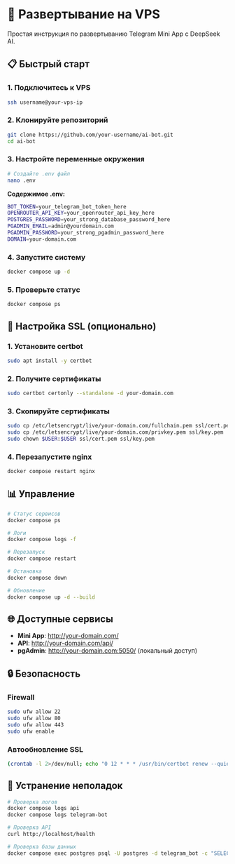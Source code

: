 # 🚀 Развертывание на VPS

Простая инструкция по развертыванию Telegram Mini App с DeepSeek AI.

## 📋 Быстрый старт

### 1. Подключитесь к VPS

```bash
ssh username@your-vps-ip
```

### 2. Клонируйте репозиторий

```bash
git clone https://github.com/your-username/ai-bot.git
cd ai-bot
```

### 3. Настройте переменные окружения

```bash
# Создайте .env файл
nano .env
```

**Содержимое .env:**

```bash
BOT_TOKEN=your_telegram_bot_token_here
OPENROUTER_API_KEY=your_openrouter_api_key_here
POSTGRES_PASSWORD=your_strong_database_password_here
PGADMIN_EMAIL=admin@yourdomain.com
PGADMIN_PASSWORD=your_strong_pgadmin_password_here
DOMAIN=your-domain.com
```

### 4. Запустите систему

```bash
docker compose up -d
```

### 5. Проверьте статус

```bash
docker compose ps
```

## 🔧 Настройка SSL (опционально)

### 1. Установите certbot

```bash
sudo apt install -y certbot
```

### 2. Получите сертификаты

```bash
sudo certbot certonly --standalone -d your-domain.com
```

### 3. Скопируйте сертификаты

```bash
sudo cp /etc/letsencrypt/live/your-domain.com/fullchain.pem ssl/cert.pem
sudo cp /etc/letsencrypt/live/your-domain.com/privkey.pem ssl/key.pem
sudo chown $USER:$USER ssl/cert.pem ssl/key.pem
```

### 4. Перезапустите nginx

```bash
docker compose restart nginx
```

## 📊 Управление

```bash
# Статус сервисов
docker compose ps

# Логи
docker compose logs -f

# Перезапуск
docker compose restart

# Остановка
docker compose down

# Обновление
docker compose up -d --build
```

## 🌐 Доступные сервисы

- **Mini App**: http://your-domain.com/
- **API**: http://your-domain.com/api/
- **pgAdmin**: http://your-domain.com:5050/ (локальный доступ)

## 🔒 Безопасность

### Firewall

```bash
sudo ufw allow 22
sudo ufw allow 80
sudo ufw allow 443
sudo ufw enable
```

### Автообновление SSL

```bash
(crontab -l 2>/dev/null; echo "0 12 * * * /usr/bin/certbot renew --quiet && docker compose restart nginx") | crontab -
```

## 🚨 Устранение неполадок

```bash
# Проверка логов
docker compose logs api
docker compose logs telegram-bot

# Проверка API
curl http://localhost/health

# Проверка базы данных
docker compose exec postgres psql -U postgres -d telegram_bot -c "SELECT COUNT(*) FROM users;"
```
